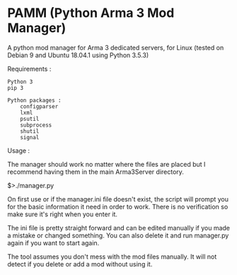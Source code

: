 # PAMM (Python Arma 3 Mod Manager)
A python mod manager for Arma 3 dedicated servers, for Linux (tested on Debian 9 and Ubuntu 18.04.1 using Python 3.5.3)

Requirements :

	Python 3
	pip 3

	Python packages : 
		configparser
		lxml
		psutil
		subprocess
		shutil
		signal

Usage :

The manager should work no matter where the files are placed but I recommend having them in the main Arma3Server directory.

$>./manager.py

On first use or if the manager.ini file doesn't exist, the script will prompt you for the basic information it need in order to work. There is no verification so make sure it's right when you enter it.

The ini file is pretty straight forward and can be edited manually if you made a mistake or changed something. You can also delete it and run manager.py again if you want to start again.

The tool assumes you don't mess with the mod files manually. It will not detect if you delete or add a mod without using it.
